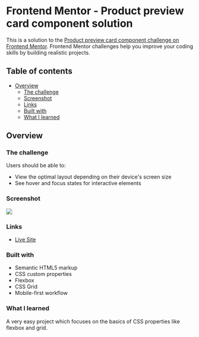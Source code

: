 # Frontend Mentor - Product preview card component solution

This is a solution to the [Product preview card component challenge on Frontend Mentor](https://www.frontendmentor.io/challenges/product-preview-card-component-GO7UmttRfa). Frontend Mentor challenges help you improve your coding skills by building realistic projects. 

## Table of contents

- [Overview](#overview)
  - [The challenge](#the-challenge)
  - [Screenshot](#screenshot)
  - [Links](#links)
  - [Built with](#built-with)
  - [What I learned](#what-i-learned)

## Overview

### The challenge

Users should be able to:

- View the optimal layout depending on their device's screen size
- See hover and focus states for interactive elements

### Screenshot

![](./screenshot.jpg)


### Links

<!-- - Solution URL: [Solution]() -->
- [Live Site](https://priyxansh.github.io/frontendmentor-product-preview-card/)

### Built with

- Semantic HTML5 markup
- CSS custom properties
- Flexbox
- CSS Grid
- Mobile-first workflow

### What I learned

A very easy project which focuses on the basics of CSS properties like flexbox and grid.
